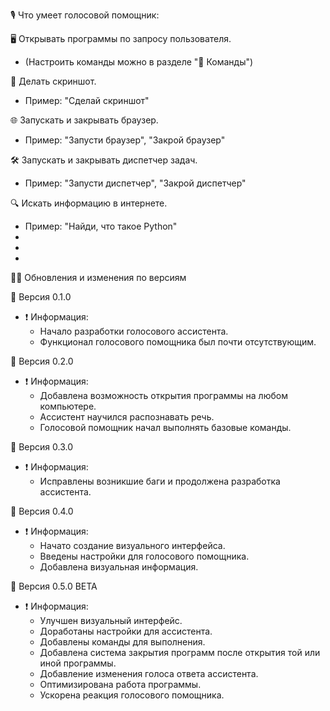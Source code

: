 🎙 Что умеет голосовой помощник:

🖥 Открывать программы по запросу пользователя.
  - (Настроить команды можно в разделе "🤖 Команды")

📸 Делать скриншот.
  - Пример: "Сделай скриншот"

🌐 Запускать и закрывать браузер.
  - Пример: "Запусти браузер", "Закрой браузер"

🛠 Запускать и закрывать диспетчер задач.
  - Пример: "Запусти диспетчер", "Закрой диспетчер"

🔍 Искать информацию в интернете.
  - Пример: "Найди, что такое Python"
-
-
-
👨‍💻 Обновления и изменения по версиям

📢 Версия 0.1.0
  - ❗️ Информация:
    - Начало разработки голосового ассистента.
    - Функционал голосового помощника был почти отсутствующим.

📢 Версия 0.2.0
  - ❗️ Информация:
    - Добавлена возможность открытия программы на любом компьютере.
    - Ассистент научился распознавать речь.
    - Голосовой помощник начал выполнять базовые команды.

📢 Версия 0.3.0
  - ❗️ Информация:
    - Исправлены возникшие баги и продолжена разработка ассистента.

📢 Версия 0.4.0
  - ❗️ Информация:
    - Начато создание визуального интерфейса.
    - Введены настройки для голосового помощника.
    - Добавлена визуальная информация.

📢 Версия 0.5.0 BETA
  - ❗️ Информация:
    - Улучшен визуальный интерфейс.
    - Доработаны настройки для ассистента.
    - Добавлены команды для выполнения.
    - Добавлена система закрытия программ после открытия той или иной программы.
    - Добавление изменения голоса ответа ассистента.
    - Оптимизирована работа программы.
    - Ускорена реакция голосового помощника.
